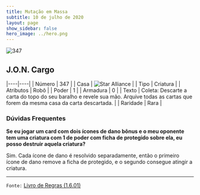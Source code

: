 ```yaml
---
title: Mutação em Massa
subtitle: 10 de julho de 2020
layout: page
show_sidebar: false
hero_image: ../hero.png
---
```


![347](https://cdn.keyforgegame.com/media/card_front/pt/479_347_R4XHX8JQ3RJ_pt.png)

## J.O.N. Cargo

|----|----|
| Número | 347 |
| Casa | ![Star Alliance](https://archonarcana.com/images/thumb/7/7d/Star_Alliance.png/22px-Star_Alliance.png "Aliança Estelar") |
| Tipo | Criatura |
| Atributos | Robô |
| Poder | 1 |
| Armadura | 0 |
| Texto | Coleta: Descarte a carta do topo do seu baralho e revele sua mão. Arquive todas as cartas que forem da mesma casa da carta descartada. |
| Raridade | Rara |

### Dúvidas Frequentes

**Se eu jogar um card com dois ícones de dano bônus e o meu
oponente tem uma criatura com 1 de poder com ficha de protegido
sobre ela, eu posso destruir aquela criatura?**

Sim. Cada ícone de dano é resolvido separadamente, então o primeiro
ícone de dano remove a ficha de protegido, e o segundo consegue
atingir a criatura.

<hr/>

`Fonte:` [Livro de Regras (1.6.01)](https://drive.google.com/open?id=1YNhLKUC0xfriiMwFYpDu1Go3zPJw6gYo)
